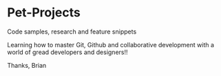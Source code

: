 # Pet-Projects
Code samples, research and feature snippets

Learning how to master Git, Github and collaborative development with a world of gread developers and designers!!

Thanks,
Brian

